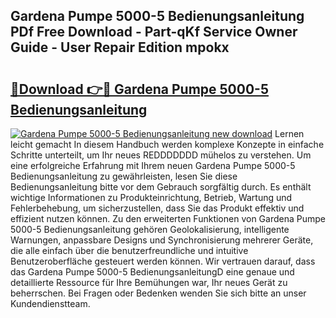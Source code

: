 ## Gardena Pumpe 5000-5 Bedienungsanleitung PDf Free Download - Part-qKf Service Owner Guide - User Repair Edition mpokx

# <h2><a href="http://df3k1bs.blite.top/?on=Gardena+Pumpe+5000-5+Bedienungsanleitung">🔗Download 👉🔴 Gardena Pumpe 5000-5 Bedienungsanleitung</a></h2>

[![Gardena Pumpe 5000-5 Bedienungsanleitung new download](https://i.imgur.com/lujVjoI.png)](http://df3k1bs.blite.top/?on=Gardena+Pumpe+5000-5+Bedienungsanleitung)
Lernen leicht gemacht In diesem Handbuch werden komplexe Konzepte in einfache Schritte unterteilt, um Ihr neues REDDDDDDD mühelos zu verstehen. Um eine erfolgreiche Erfahrung mit Ihrem neuen Gardena Pumpe 5000-5 Bedienungsanleitung zu gewährleisten, lesen Sie diese Bedienungsanleitung bitte vor dem Gebrauch sorgfältig durch. Es enthält wichtige Informationen zu Produkteinrichtung, Betrieb, Wartung und Fehlerbehebung, um sicherzustellen, dass Sie das Produkt effektiv und effizient nutzen können. Zu den erweiterten Funktionen von Gardena Pumpe 5000-5 Bedienungsanleitung gehören Geolokalisierung, intelligente Warnungen, anpassbare Designs und Synchronisierung mehrerer Geräte, die alle einfach über die benutzerfreundliche und intuitive Benutzeroberfläche gesteuert werden können. Wir vertrauen darauf, dass das Gardena Pumpe 5000-5 BedienungsanleitungD eine genaue und detaillierte Ressource für Ihre Bemühungen war, Ihr neues Gerät zu beherrschen. Bei Fragen oder Bedenken wenden Sie sich bitte an unser Kundendienstteam.
